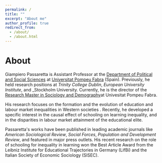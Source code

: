 ```yaml
---
permalink: /
title: ""
excerpt: "About me"
author_profile: true
redirect_from: 
  - /about/
  - /about.html
---
```



About
======

Giampiero Passaretta is Assistant Professor at the [Department of Political and Social Sciences](https://www.upf.edu/web/universitat/-/departament-de-ciencies-politiques-i-socials) at [Universitat Pompeu Fabra](https://www.upf.edu) (Spain). Previously, he held research positions at _Trinity College Dublin_, _European University Institute_, and _Stockholm University. Currently, he is the director of the [Research Master in Sociology and Demography](https://www.upf.edu/web/mastersociologydemography)at Univesitat Pompeu Fabra.

His research focuses on the formation and the evolution of education and labour market inequalities in Western societies . Recently, he developed a specific interest in the causal effect of schooling on learning inequality, and in the disparities in labour market attainment of the educational elite.  

Passaretta's works have been published in leading academic journals like _American Sociological Review_, _Social Forces_, _Population and Development Review_, and featured in major press outlets. His recent research on the role of schooling for inequality in learning won the Best Article Award from the Leibniz Institute for Educational Trajectories in Germany (LifBi) and the Italian Society of Economic Sociology (SISEC).
